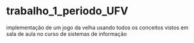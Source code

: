 # trabalho_1_periodo_UFV
implementação de um jogo da velha usando todos os conceitos vistos em sala de aula no curso
de sistemas de informação
